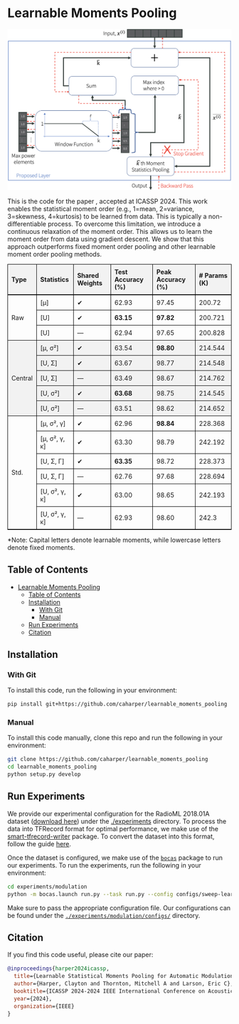 # Learnable Moments Pooling

![Method Overview](./assets/method_overview.png)

This is the code for the paper , accepted at ICASSP 2024. This work enables the statistical moment order (e.g., 1=mean, 2=variance, 3=skewness, 4=kurtosis) to be learned from data. This is typically a non-differentiable process. To overcome this limitation, we introduce a continuous relaxation of the moment order. This allows us to learn the moment order from data using gradient descent. We show that this approach outperforms fixed moment order pooling and other learnable moment order pooling methods.

<!-- <!DOCTYPE html> -->
<html>
<head>
<style>
  table {
    border-collapse: collapse;
    width: 100%;
  }
  th, td {
    border: 1px solid black;
    text-align: left;
    padding: 8px;
  }
  th {
    background-color: #f2f2f2;
  }
</style>
</head>
<body>

<table>
  <tr style="border-bottom: 2pt solid black;">
    <th>Type</th>
    <th>Statistics</th>
    <th>Shared Weights</th>
    <th>Test Accuracy (%)</th>
    <th>Peak Accuracy (%)</th>
    <th># Params (K)</th>
  </tr>

  <tr>
    <td rowspan="3">Raw</td>
    <td>[μ]</td>
    <td>✔</td>
    <td>62.93</td>
    <td>97.45</td>
    <td>200.72</td>
  </tr>
  <tr>
    <td>[U]</td>
    <td>✔</td>
    <td><strong>63.15</strong></td>
    <td><strong>97.82</strong></td>
    <td>200.721</td>
  </tr>
  <tr>
    <td>[U]</td>
    <td>—</td>
    <td>62.94</td>
    <td>97.65</td>
    <td>200.828</td>
  </tr>

  <tr style="background-color: #f2f2f2;">
    <td rowspan="5">Central</td>
    <td>[μ, σ²]</td>
    <td>✔</td>
    <td>63.54</td>
    <td><strong>98.80</strong></td>
    <td>214.544</td>
  </tr>
  <tr style="background-color: #f2f2f2;">
    <td>[U, Σ]</td>
    <td>✔</td>
    <td>63.67</td>
    <td>98.77</td>
    <td>214.548</td>
  </tr>
  <tr style="background-color: #f2f2f2;">
    <td>[U, Σ]</td>
    <td>—</td>
    <td>63.49</td>
    <td>98.67</td>
    <td>214.762</td>
  </tr>
  <tr style="background-color: #f2f2f2;">
    <td>[U, σ²]</td>
    <td>✔</td>
    <td><strong>63.68</strong></td>
    <td>98.75</td>
    <td>214.545</td>
  </tr>
  <tr style="background-color: #f2f2f2;">
    <td>[U, σ²]</td>
    <td>—</td>
    <td>63.51</td>
    <td>98.62</td>
    <td>214.652</td>
  </tr>

  <tr>
  <td rowspan="6">Std.</td>
  <td>[μ, σ², γ]</td>
  <td>✔</td>
  <td>62.96</td>
  <td><strong>98.84</strong></td>
  <td>228.368</td>
</tr>

<tr>
  <td>[μ, σ², γ, κ]</td>
  <td>✔</td>
  <td>63.30</td>
  <td>98.79</td>
  <td>242.192</td>
</tr>

<tr>
  <td>[U, Σ, Γ]</td>
  <td>✔</td>
  <td><strong>63.35</strong></td>
  <td>98.72</td>
  <td>228.373</td>
</tr>

<tr>
  <td>[U, Σ, Γ]</td>
  <td>—</td>
  <td>62.76</td>
  <td>97.68</td>
  <td>228.694</td>
</tr>

<tr>
  <td>[U, σ², γ, κ]</td>
  <td>✔</td>
  <td>63.00</td>
  <td>98.65</td>
  <td>242.193</td>
</tr>

<tr style="border-bottom: 2pt solid black;">
  <td>[U, σ², γ, κ]</td>
  <td>—</td>
  <td>62.93</td>
  <td>98.60</td>
  <td>242.3</td>
</tr>

</table>
</body>
</html>

\*Note: Capital letters denote learnable moments, while lowercase letters denote fixed moments.

## Table of Contents

- [Learnable Moments Pooling](#learnable-moments-pooling)
  - [Table of Contents](#table-of-contents)
  - [Installation](#installation)
    - [With Git](#with-git)
    - [Manual](#manual)
  - [Run Experiments](#run-experiments)
  - [Citation](#citation)

## Installation

### With Git

To install this code, run the following in your environment:

```bash
pip install git+https://github.com/caharper/learnable_moments_pooling
```

### Manual

To install this code manually, clone this repo and run the following in your environment:

```bash
git clone https://github.com/caharper/learnable_moments_pooling
cd learnable_moments_pooling
python setup.py develop
```

## Run Experiments

We provide our experimental configuration for the RadioML 2018.01A dataset ([download here](https://www.deepsig.ai/datasets/)) under the [./experiments](./experiments/modulation/) directory. To process the data into TFRecord format for optimal performance, we make use of the [smart-tfrecord-writer](https://github.com/caharper/smart-tfrecord-writer/tree/main) package. To convert the dataset into this format, follow the guide [here](https://github.com/caharper/smart-tfrecord-writer/blob/main/examples/radioml/README.md).

Once the dataset is configured, we make use of the [`bocas`](https://github.com/LukeWood/bocas) package to run our experiments. To run the experiments, run the following in your environment:

```bash
cd experiments/modulation
python -m bocas.launch run.py --task run.py --config configs/sweep-learned.py
```

Make sure to pass the appropriate configuration file. Our configurations can be found under the [`./experiments/modulation/configs/`](./experiments/modulation/configs/) directory.

## Citation

If you find this code useful, please cite our paper:

```bibtex
@inproceedings{harper2024icassp,
  title={Learnable Statistical Moments Pooling for Automatic Modulation Classification},
  author={Harper, Clayton and Thornton, Mitchell A and Larson, Eric C},
  booktitle={ICASSP 2024-2024 IEEE International Conference on Acoustics, Speech and Signal Processing (ICASSP)},
  year={2024},
  organization={IEEE}
}
```
